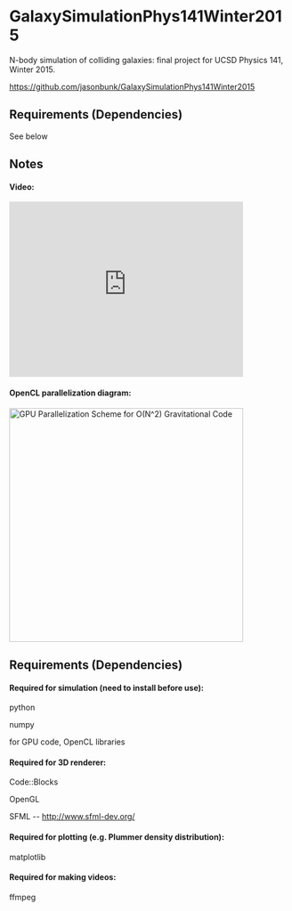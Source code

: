 ﻿# GalaxySimulationPhys141Winter2015
N-body simulation of colliding galaxies: final project for UCSD Physics 141, Winter 2015.

https://github.com/jasonbunk/GalaxySimulationPhys141Winter2015

## Requirements (Dependencies)

See below

## Notes

#### Video:

<iframe allowfullscreen="" frameborder="0" height="315" src="https://www.youtube.com/embed/oy0zjWEDhac" width="420"></iframe>

#### OpenCL parallelization diagram:

<img src="https://sites.google.com/site/jasonbunk/_/rsrc/1427699682918/projects/OpenCL_parallelized_nbody_code_descrip_diagram_parallel_2.png" alt="GPU Parallelization Scheme for O(N^2) Gravitational Code" style="width: 420px;"/>

## Requirements (Dependencies)

#### Required for simulation (need to install before use):

python

numpy

for GPU code, OpenCL libraries

#### Required for 3D renderer:

Code::Blocks

OpenGL

SFML -- http://www.sfml-dev.org/

#### Required for plotting (e.g. Plummer density distribution):

matplotlib

#### Required for making videos:

ffmpeg